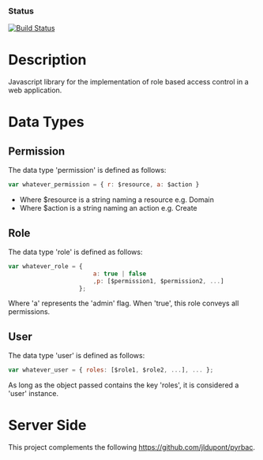 ### Status
[![Build Status](https://travis-ci.org/jldupont/jsrbac.svg?branch=master)](https://travis-ci.org/jldupont/jsrbac)

Description
===========

Javascript library for the implementation of role based access control in a web application.



Data Types
==========

Permission
----------

The data type 'permission' is defined as follows:

```javascript	
var whatever_permission = { r: $resource, a: $action }
```

* Where $resource is a string naming a resource e.g. Domain
* Where $action is a string naming an action e.g. Create


Role
----

The data type 'role' is defined as follows:

```javascript
var whatever_role = {
                        a: true | false 
						,p: [$permission1, $permission2, ...]
					};
```
Where 'a' represents the 'admin' flag.  When 'true', this role conveys all permissions.
 
User
----

The data type 'user' is defined as follows:

```javascript
var whatever_user = { roles: [$role1, $role2, ...], ... };
```
As long as the object passed contains the key 'roles', it is considered a 'user' instance.

Server Side
===========

This project complements the following https://github.com/jldupont/pyrbac.   